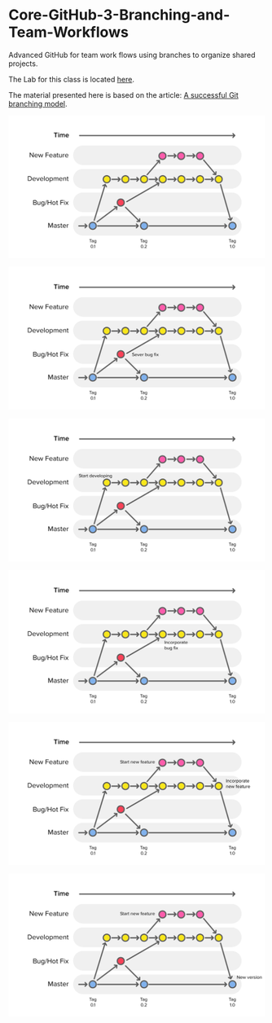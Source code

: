 # Core-GitHub-3-Branching-and-Team-Workflows

Advanced GitHub for team work flows using branches to organize 
shared projects. 

The Lab for this class is located [here](https://github.com/Product-College-Labs/Core-GitHub-Branching/blob/master/). 

The material presented here is based on the article: 
[A successful Git branching model](http://nvie.com/posts/a-successful-git-branching-model/). 

![Git Branching Workflow](Git-Branching-Workflow.png)

![Git Branching Workflow](Git-Branching-Workflow-1.png)

![Git Branching Workflow](Git-Branching-Workflow-2.png)

![Git Branching Workflow](Git-Branching-Workflow-3.png)

![Git Branching Workflow](Git-Branching-Workflow-4.png)

![Git Branching Workflow](Git-Branching-Workflow-5.png)
